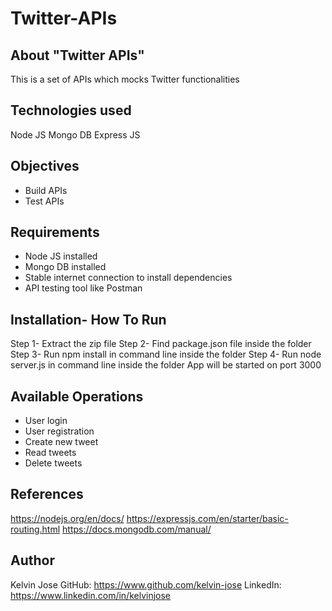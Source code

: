 # Twitter-APIs

## About "Twitter APIs"
This is a set of APIs which mocks Twitter functionalities


## Technologies used
Node JS
Mongo DB
Express JS


## Objectives
+ Build APIs
+ Test APIs


## Requirements
+ Node JS installed
+ Mongo DB installed
+ Stable internet connection to install dependencies
+ API testing tool like Postman


## Installation- How To Run
Step 1- Extract the zip file
Step 2- Find package.json file inside the folder
Step 3- Run npm install in command line inside the folder
Step 4- Run node server.js in command line inside the folder
	App will be started on port 3000


## Available Operations
+ User login
+ User registration
+ Create new tweet
+ Read tweets
+ Delete tweets


## References
https://nodejs.org/en/docs/
https://expressjs.com/en/starter/basic-routing.html
https://docs.mongodb.com/manual/


## Author
Kelvin Jose
GitHub: https://www.github.com/kelvin-jose
LinkedIn: https://www.linkedin.com/in/kelvinjose
